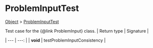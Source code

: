 
# ProblemInputTest

[Object]() > [ProblemInputTest](nullfr/faylixe/googlecodejam/client/webservice/ProblemInputTest.md)


Test case for the {@link ProblemInput} class.
| Return type | Signature |

| --- | ---: |
| **void** | testProblemInputConsistency |
